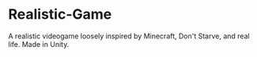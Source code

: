 # Realistic-Game
A realistic videogame loosely inspired by Minecraft, Don't Starve, and real life. Made in Unity.
